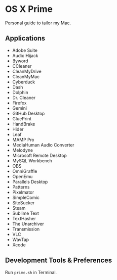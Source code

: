 # OS X Prime
Personal guide to tailor my Mac.

## Applications

- Adobe Suite
- Audio Hijack
- Byword
- CCleaner
- CleanMyDrive
- CleanMyMac
- Cyberduck
- Dash
- Dolphin
- Dr. Cleaner
- Firefox
- Gemini
- GitHub Desktop
- GluePrint
- HandBrake
- Hider
- Leaf
- MAMP Pro
- MediaHuman Audio Converter
- Melodyne
- Microsoft Remote Desktop
- MySQL Workbench
- OBS
- OmniGraffle
- OpenEmu
- Parallels Desktop
- Patterns
- Pixelmator
- SimpleComic
- SiteSucker
- Steam
- Sublime Text
- TextHasher
- The Unarchiver
- Transmission
- VLC
- WavTap
- Xcode

## Development Tools & Preferences

Run `prime.sh` in Terminal.